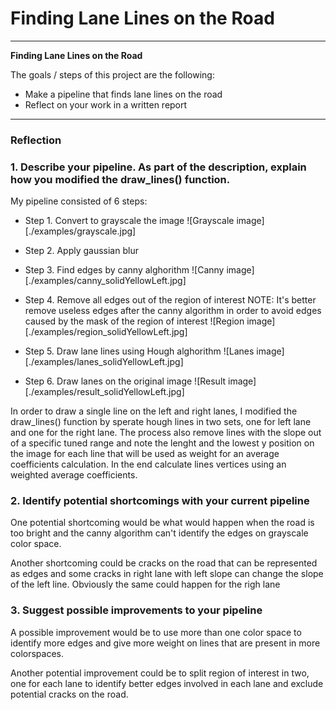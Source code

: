 # **Finding Lane Lines on the Road** 

---

**Finding Lane Lines on the Road**

The goals / steps of this project are the following:
* Make a pipeline that finds lane lines on the road
* Reflect on your work in a written report


[//]: # (Image References)

[image1]: ./examples/grayscale.jpg "Grayscale"

---

### Reflection

### 1. Describe your pipeline. As part of the description, explain how you modified the draw_lines() function.

My pipeline consisted of 6 steps:

- Step 1. Convert to grayscale the image
![Grayscale image][./examples/grayscale.jpg]

- Step 2. Apply gaussian blur

- Step 3. Find edges by canny alghorithm
![Canny image][./examples/canny_solidYellowLeft.jpg]

- Step 4. Remove all edges out of the region of interest
    NOTE: It's better remove useless edges after the canny algorithm in order to avoid edges caused by the mask of the region of interest
![Region image][./examples/region_solidYellowLeft.jpg]

- Step 5. Draw lane lines using Hough alghorithm
![Lanes image][./examples/lanes_solidYellowLeft.jpg]

- Step 6. Draw lanes on the original image
![Result image][./examples/result_solidYellowLeft.jpg]

In order to draw a single line on the left and right lanes, I modified the draw_lines() function by sperate hough lines in two sets, one for left lane and one for the right lane. The process also remove lines with the slope out of a specific tuned range and note the lenght and the lowest y position on the image for each line that will be used as weight for an average   coefficients calculation. In the end calculate lines vertices using an weighted average coefficients.


### 2. Identify potential shortcomings with your current pipeline


One potential shortcoming would be what would happen when the road is too bright and the canny algorithm can't identify the edges on grayscale color space.

Another shortcoming could be cracks on the road that can be represented as edges and some cracks in right lane with left slope can change the slope of the left line. Obviously the same could happen for the righ lane


### 3. Suggest possible improvements to your pipeline

A possible improvement would be to use more than one color space to identify more edges and give more weight on lines that are present in more colorspaces.

Another potential improvement could be to split region of interest in two, one for each lane to identify better edges involved in each lane and exclude potential cracks on the road.

